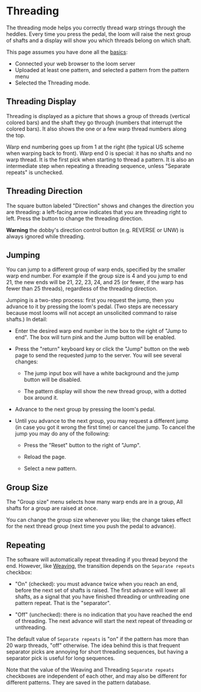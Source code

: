 # Threading

The threading mode helps you correctly thread warp strings through the heddles.
Every time you press the pedal, the loom will raise the next group of shafts
and a display will show you which threads belong on which shaft.

This page assumes you have done all the [basics](index.md):

* Connected your web browser to the loom server
* Uploaded at least one pattern, and selected a pattern from the pattern menu
* Selected the Threading mode.

## Threading Display

Threading is displayed as a picture that shows a group of threads (vertical colored bars) and the shaft they go through (numbers that interrupt the colored bars).
It also shows the one or a few warp thread numbers along the top.

Warp end numbering goes up from 1 at the right (the typical US scheme when warping back to front).
Warp end 0 is special: it has no shafts and no warp thread. It is the first pick when starting to thread a pattern.
It is also an intermediate step when repeating a threading sequence, unless "Separate repeats" is unchecked.

## Threading Direction

The square button labeled "Direction" shows and changes the direction you are threading: a left-facing arrow indicates that you are threading right to left. Press the button to change the threading direction.

**Warning** the dobby's direction control button (e.g. REVERSE or UNW) is always ignored while threading.

## Jumping

You can jump to a different group of warp ends, specified by the smaller warp end number.
For example if the group size is 4 and you jump to end 21, the new ends will be 21, 22, 23, 24, and 25 (or fewer, if the warp has fewer than 25 threads), regardless of the threading direction.

Jumping is a two-step process: first you request the jump, then you advance to it by pressing the loom's pedal.
(Two steps are necessary because most looms will not accept an unsolicited command to raise shafts.)
In detail:

* Enter the desired warp end number in the box to the right of "Jump to end".
  The box will turn pink and the Jump button will be enabled.

* Press the "return" keyboard key or click the "Jump" button on the web page to send the requested jump to the server.
  You will see several changes:

  * The jump input box will have a white background and the jump button will be disabled.

  * The pattern display will show the new thread group, with a dotted box around it.

* Advance to the next group by pressing the loom's pedal.

* Until you advance to the next group, you may request a different jump (in case you got it wrong the first time) or cancel the jump.
  To cancel the jump you may do any of the following:

    * Press the "Reset" button to the right of "Jump".

    * Reload the page.

    * Select a new pattern.

## Group Size

The "Group size" menu selects how many warp ends are in a group, All shafts for a group are raised at once.

You can change the group size whenever you like; the change takes effect for the next thread group (next time you push the pedal to advance).

## Repeating

The software will automatically repeat threading if you thread beyond the end.
However, like [Weaving](weaving.md), the transition depends on the `Separate repeats` checkbox:

* "On" (checked): you must advance twice when you reach an end, before the next set of shafts is raised.
  The first advance will lower all shafts, as a signal that you have finished threading or unthreading one pattern repeat. That is the "separator".

* "Off" (unchecked): there is no indication that you have reached the end of threading.
  The next advance will start the next repeat of threading or unthreading.

The default value of `Separate repeats` is "on" if the pattern has more than 20 warp threads, "off" otherwise.
The idea behind this is that frequent separator picks are annoying for short threading sequences, but having a separator pick is useful for long sequences.

Note that the value of the Weaving and Threading `Separate repeats` checkboxes are independent of each other,
and may also be different for different patterns. They are saved in the pattern database.

